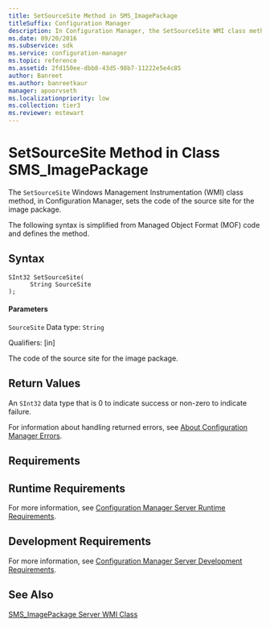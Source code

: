 ```yaml
---
title: SetSourceSite Method in SMS_ImagePackage
titleSuffix: Configuration Manager
description: In Configuration Manager, the SetSourceSite WMI class method sets the code of the source site for the image package.
ms.date: 09/20/2016
ms.subservice: sdk
ms.service: configuration-manager
ms.topic: reference
ms.assetid: 2fd150ee-dbb8-43d5-98b7-11222e5e4c85
author: Banreet
ms.author: banreetkaur
manager: apoorvseth
ms.localizationpriority: low
ms.collection: tier3
ms.reviewer: mstewart
---
```

# SetSourceSite Method in Class SMS_ImagePackage
The `SetSourceSite` Windows Management Instrumentation (WMI) class method, in Configuration Manager, sets the code of the source site for the image package.

 The following syntax is simplified from Managed Object Format (MOF) code and defines the method.

## Syntax

```
SInt32 SetSourceSite(
      String SourceSite
);
```

#### Parameters
 `SourceSite`
 Data type: `String`

 Qualifiers: [in]

 The code of the source site for the image package.

## Return Values
 An `SInt32` data type that is 0 to indicate success or non-zero to indicate failure.

 For information about handling returned errors, see [About Configuration Manager Errors](../../../develop/core/understand/about-configuration-manager-errors.md).

## Requirements

## Runtime Requirements
 For more information, see [Configuration Manager Server Runtime Requirements](../../../develop/core/reqs/server-runtime-requirements.md).

## Development Requirements
 For more information, see [Configuration Manager Server Development Requirements](../../../develop/core/reqs/server-development-requirements.md).

## See Also
 [SMS_ImagePackage Server WMI Class](../../../develop/reference/osd/sms_imagepackage-server-wmi-class.md)
